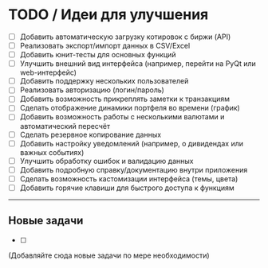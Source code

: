 # TODO / Идеи для улучшения

- [ ] Добавить автоматическую загрузку котировок с биржи (API)
- [ ] Реализовать экспорт/импорт данных в CSV/Excel
- [ ] Добавить юнит-тесты для основных функций
- [ ] Улучшить внешний вид интерфейса (например, перейти на PyQt или web-интерфейс)
- [ ] Добавить поддержку нескольких пользователей
- [ ] Реализовать авторизацию (логин/пароль)
- [ ] Добавить возможность прикреплять заметки к транзакциям
- [ ] Сделать отображение динамики портфеля во времени (график)
- [ ] Добавить возможность работы с несколькими валютами и автоматический пересчёт
- [ ] Сделать резервное копирование данных
- [ ] Добавить настройку уведомлений (например, о дивидендах или важных событиях)
- [ ] Улучшить обработку ошибок и валидацию данных
- [ ] Добавить подробную справку/документацию внутри приложения
- [ ] Сделать возможность кастомизации интерфейса (темы, цвета)
- [ ] Добавить горячие клавиши для быстрого доступа к функциям

---

## Новые задачи

- [ ] 

(Добавляйте сюда новые задачи по мере необходимости) 